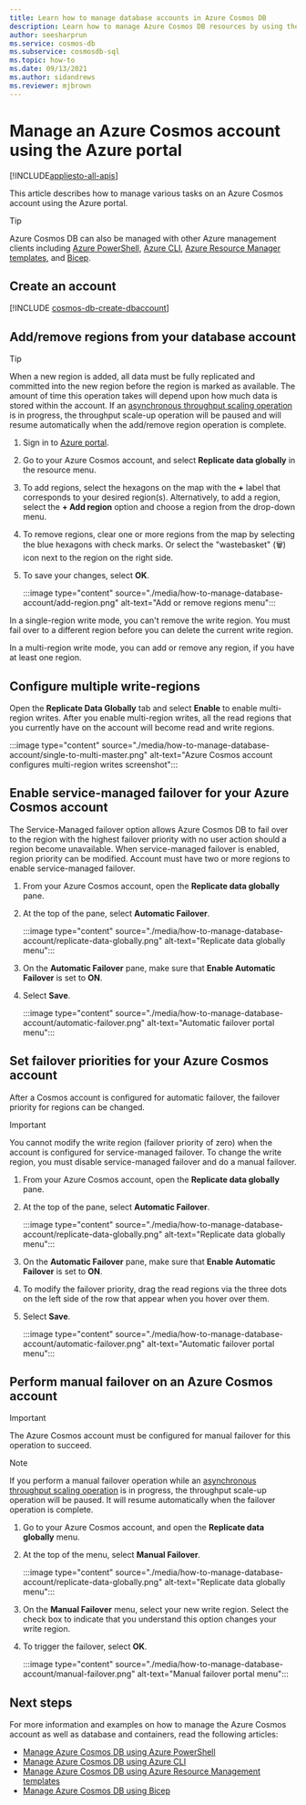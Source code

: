 ```yaml
---
title: Learn how to manage database accounts in Azure Cosmos DB
description: Learn how to manage Azure Cosmos DB resources by using the Azure portal, PowerShell, CLI, and Azure Resource Manager templates
author: seesharprun
ms.service: cosmos-db
ms.subservice: cosmosdb-sql
ms.topic: how-to
ms.date: 09/13/2021
ms.author: sidandrews
ms.reviewer: mjbrown
---
```


# Manage an Azure Cosmos account using the Azure portal

[!INCLUDE[appliesto-all-apis](includes/appliesto-all-apis.md)]

This article describes how to manage various tasks on an Azure Cosmos account using the Azure portal.

> [!TIP]
> Azure Cosmos DB can also be managed with other Azure management clients including [Azure PowerShell](manage-with-powershell.md), [Azure CLI](sql/manage-with-cli.md), [Azure Resource Manager templates](./manage-with-templates.md), and [Bicep](sql/manage-with-bicep.md).

## Create an account

[!INCLUDE [cosmos-db-create-dbaccount](includes/cosmos-db-create-dbaccount.md)]

## Add/remove regions from your database account

> [!TIP]
> When a new region is added, all data must be fully replicated and committed into the new region before the region is marked as available. The amount of time this operation takes will depend upon how much data is stored within the account. If an [asynchronous throughput scaling operation](scaling-provisioned-throughput-best-practices.md#background-on-scaling-rus) is in progress, the throughput scale-up operation will be paused and will resume automatically when the add/remove region operation is complete.

1. Sign in to [Azure portal](https://portal.azure.com).

1. Go to your Azure Cosmos account, and select **Replicate data globally** in the resource menu.

1. To add regions, select the hexagons on the map with the **+** label that corresponds to your desired region(s). Alternatively, to add a region, select the **+ Add region** option and choose a region from the drop-down menu.

1. To remove regions, clear one or more regions from the map by selecting the blue hexagons with check marks. Or select the "wastebasket" (🗑) icon next to the region on the right side.

1. To save your changes, select **OK**.

   :::image type="content" source="./media/how-to-manage-database-account/add-region.png" alt-text="Add or remove regions menu":::

In a single-region write mode, you can't remove the write region. You must fail over to a different region before you can delete the current write region.

In a multi-region write mode, you can add or remove any region, if you have at least one region.

## <a id="configure-multiple-write-regions"></a>Configure multiple write-regions

Open the **Replicate Data Globally** tab and select **Enable** to enable multi-region writes. After you enable multi-region writes, all the read regions that you currently have on the account will become read and write regions.

:::image type="content" source="./media/how-to-manage-database-account/single-to-multi-master.png" alt-text="Azure Cosmos account configures multi-region writes screenshot":::

## <a id="automatic-failover"></a>Enable service-managed failover for your Azure Cosmos account

The Service-Managed failover option allows Azure Cosmos DB to fail over to the region with the highest failover priority with no user action should a region become unavailable. When service-managed failover is enabled, region priority can be modified. Account must have two or more regions to enable service-managed failover.

1. From your Azure Cosmos account, open the **Replicate data globally** pane.

2. At the top of the pane, select **Automatic Failover**.

   :::image type="content" source="./media/how-to-manage-database-account/replicate-data-globally.png" alt-text="Replicate data globally menu":::

3. On the **Automatic Failover** pane, make sure that **Enable Automatic Failover** is set to **ON**.

4. Select **Save**.

   :::image type="content" source="./media/how-to-manage-database-account/automatic-failover.png" alt-text="Automatic failover portal menu":::

## Set failover priorities for your Azure Cosmos account

After a Cosmos account is configured for automatic failover, the failover priority for regions can be changed.

> [!IMPORTANT]
> You cannot modify the write region (failover priority of zero) when the account is configured for service-managed failover. To change the write region, you must disable service-managed failover and do a manual failover.

1. From your Azure Cosmos account, open the **Replicate data globally** pane.

2. At the top of the pane, select **Automatic Failover**.

   :::image type="content" source="./media/how-to-manage-database-account/replicate-data-globally.png" alt-text="Replicate data globally menu":::

3. On the **Automatic Failover** pane, make sure that **Enable Automatic Failover** is set to **ON**.

4. To modify the failover priority, drag the read regions via the three dots on the left side of the row that appear when you hover over them.

5. Select **Save**.

   :::image type="content" source="./media/how-to-manage-database-account/automatic-failover.png" alt-text="Automatic failover portal menu":::

## <a id="manual-failover"></a>Perform manual failover on an Azure Cosmos account

> [!IMPORTANT]
> The Azure Cosmos account must be configured for manual failover for this operation to succeed.

> [!NOTE]
> If you perform a manual failover operation while an [asynchronous throughput scaling operation](scaling-provisioned-throughput-best-practices.md#background-on-scaling-rus) is in progress, the throughput scale-up operation will be paused. It will resume automatically when the failover operation is complete.

1. Go to your Azure Cosmos account, and open the **Replicate data globally** menu.

2. At the top of the menu, select **Manual Failover**.

   :::image type="content" source="./media/how-to-manage-database-account/replicate-data-globally.png" alt-text="Replicate data globally menu":::

3. On the **Manual Failover** menu, select your new write region. Select the check box to indicate that you understand this option changes your write region.

4. To trigger the failover, select **OK**.

   :::image type="content" source="./media/how-to-manage-database-account/manual-failover.png" alt-text="Manual failover portal menu":::

## Next steps

For more information and examples on how to manage the Azure Cosmos account as well as database and containers, read the following articles:

* [Manage Azure Cosmos DB using Azure PowerShell](manage-with-powershell.md)
* [Manage Azure Cosmos DB using Azure CLI](sql/manage-with-cli.md)
* [Manage Azure Cosmos DB using Azure Resource Management templates](./manage-with-templates.md)
* [Manage Azure Cosmos DB using Bicep](sql/manage-with-bicep.md)

